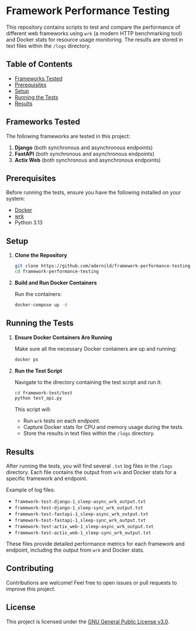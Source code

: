 # Framework Performance Testing

This repository contains scripts to test and compare the performance of different web frameworks using `wrk` (a modern HTTP benchmarking tool) and Docker stats for resource usage monitoring. The results are stored in text files within the `/logs` directory.

## Table of Contents

- [Frameworks Tested](#frameworks-tested)
- [Prerequisites](#prerequisites)
- [Setup](#setup)
- [Running the Tests](#running-the-tests)
- [Results](#results)

## Frameworks Tested

The following frameworks are tested in this project:

1. **Django** (both synchronous and asynchronous endpoints)
2. **FastAPI** (both synchronous and asynchronous endpoints)
3. **Actix Web** (both synchronous and asynchronous endpoints)

## Prerequisites

Before running the tests, ensure you have the following installed on your system:

- [Docker](https://docs.docker.com/get-docker/)
- [wrk](https://github.com/wg/wrk)
- Python 3.13

## Setup

1. **Clone the Repository**

   ```sh
   git clone https://github.com/adernild/framework-performance-testing.git
   cd framework-performance-testing
   ```
2. **Build and Run Docker Containers**

   Run the containers:

      ```sh
      docker-compose up -d
      ```

## Running the Tests

1. **Ensure Docker Containers Are Running**

   Make sure all the necessary Docker containers are up and running:

   ```sh
   docker ps
   ```

2. **Run the Test Script**

   Navigate to the directory containing the test script and run it:

   ```sh
   cd framework-test/test
   python test_api.py
   ```

   This script will:
   - Run `wrk` tests on each endpoint.
   - Capture Docker stats for CPU and memory usage during the tests.
   - Store the results in text files within the `/logs` directory.

## Results

After running the tests, you will find several `.txt` log files in the `/logs` directory. Each file contains the output from `wrk` and Docker stats for a specific framework and endpoint.

Example of log files:

- `framework-test-django-1_sleep-async_wrk_output.txt`
- `framework-test-django-1_sleep-sync_wrk_output.txt`
- `framework-test-fastapi-1_sleep-async_wrk_output.txt`
- `framework-test-fastapi-1_sleep-sync_wrk_output.txt`
- `framework-test-actix_web-1_sleep-async_wrk_output.txt`
- `framework-test-actix_web-1_sleep-sync_wrk_output.txt`

These files provide detailed performance metrics for each framework and endpoint, including the output from `wrk` and Docker stats.

## Contributing

Contributions are welcome! Feel free to open issues or pull requests to improve this project.

## License

This project is licensed under the [GNU General Public License v3.0](LICENSE).

